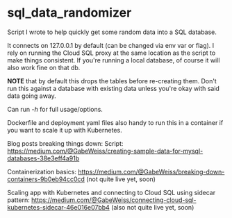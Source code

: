 # sql_data_randomizer
Script I wrote to help quickly get some random data into a SQL database.

It connects on 127.0.0.1 by default (can be changed via env var or flag). I rely on running the Cloud SQL proxy at the same location as the script to make things consistent. If you're running a local database, of course it will also work fine on that db.

**NOTE** that by default this drops the tables before re-creating them. Don't run this against a database with existing data unless you're okay with said data going away.

Can run *-h* for full usage/options.

Dockerfile and deployment yaml files also handy to run this in a container if you want to scale it up with Kubernetes.

Blog posts breaking things down:
Script: https://medium.com/@GabeWeiss/creating-sample-data-for-mysql-databases-38e3eff4a91b

Containerization basics: https://medium.com/@GabeWeiss/breaking-down-containers-9b0eb94cc0cd (not quite live yet, soon)

Scaling app with Kubernetes and connecting to Cloud SQL using sidecar pattern: https://medium.com/@GabeWeiss/connecting-cloud-sql-kubernetes-sidecar-46e016e07bb4 (also not quite live yet, soon)
